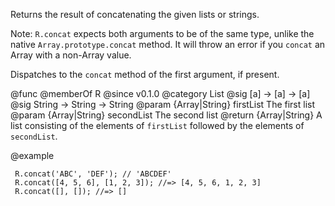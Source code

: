 Returns the result of concatenating the given lists or strings.

Note: `R.concat` expects both arguments to be of the same type,
unlike the native `Array.prototype.concat` method. It will throw
an error if you `concat` an Array with a non-Array value.

Dispatches to the `concat` method of the first argument, if present.

@func
@memberOf R
@since v0.1.0
@category List
@sig [a] -> [a] -> [a]
@sig String -> String -> String
@param {Array|String} firstList The first list
@param {Array|String} secondList The second list
@return {Array|String} A list consisting of the elements of `firstList` followed by the elements of
`secondList`.

@example

     R.concat('ABC', 'DEF'); // 'ABCDEF'
     R.concat([4, 5, 6], [1, 2, 3]); //=> [4, 5, 6, 1, 2, 3]
     R.concat([], []); //=> []
